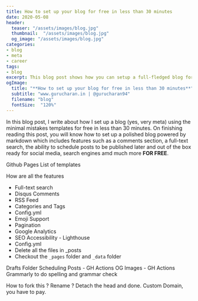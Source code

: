 ```yaml
---
title: How to set up your blog for free in less than 30 minutes
date: 2020-05-08
header:
  teaser: "/assets/images/blog.jpg"
  thumbnail:  "/assets/images/blog.jpg"
  og_image: "/assets/images/blog.jpg"
categories:
- blog
- meta
- career 
tags:
- blog 
excerpt: This blog post shows how you can setup a full-fledged blog for free in less than 30 minutes.
ogImage:
  title: "**How to set up your blog for free in less than 30 minutes**"
  subtitle: "www.gurucharan.in | @gurucharan94"
  filename: "blog"
  fontSize:  "120%"
---
```


In this blog post, I write about how I set up a blog (yes, very meta) using the minimal mistakes templates for free in less than 30 minutes. On finishing reading this post, you will know how to set up a polished blog powered by markdown which includes features such as a comments section, a full-text search, the ability to schedule posts to be published later and out of the box ready for social media, search engines amd much more **FOR FREE**.

Github Pages
List of templates

How are all the features

- Full-text search
- Disqus Comments
- RSS Feed
- Categories and Tags
- Config.yml
- Emoji Support
- Pagination
- Google Analytics
- SEO Accessibility - Lighthouse
- Config.yml
- Delete all the files in _posts
- Checkout the `_pages` folder and `_data` folder

Drafts Folder
Scheduling Posts - GH Actions
OG Images - GH Actions
Grammarly to do spelling and grammar check

How to fork this ? Rename ? Detach the head and done. Custom Domain, you have to pay.